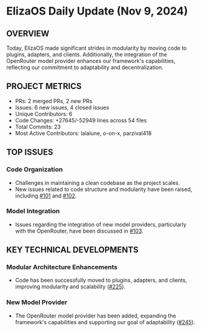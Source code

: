 # ElizaOS Daily Update (Nov 9, 2024)

## OVERVIEW 
Today, ElizaOS made significant strides in modularity by moving code to plugins, adapters, and clients. Additionally, the integration of the OpenRouter model provider enhances our framework's capabilities, reflecting our commitment to adaptability and decentralization.

## PROJECT METRICS
- PRs: 2 merged PRs, 2 new PRs
- Issues: 6 new issues, 4 closed issues
- Unique Contributors: 6
- Code Changes: +27645/-52949 lines across 54 files
- Total Commits: 23
- Most Active Contributors: lalalune, o-on-x, parzival418

## TOP ISSUES
### Code Organization
- Challenges in maintaining a clean codebase as the project scales.
- New issues related to code structure and modularity have been raised, including [#101](https://github.com/elizaos/eliza/issues/101) and [#102](https://github.com/elizaos/eliza/issues/102).

### Model Integration
- Issues regarding the integration of new model providers, particularly with the OpenRouter, have been discussed in [#103](https://github.com/elizaos/eliza/issues/103).

## KEY TECHNICAL DEVELOPMENTS
### Modular Architecture Enhancements
- Code has been successfully moved to plugins, adapters, and clients, improving modularity and scalability ([#225](https://github.com/elizaos/eliza/pull/225)).
  
### New Model Provider
- The OpenRouter model provider has been added, expanding the framework's capabilities and supporting our goal of adaptability ([#245](https://github.com/elizaos/eliza/pull/245)).